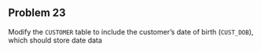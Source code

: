 ## Problem 23
Modify the `CUSTOMER` table to include the customer’s date of birth (`CUST_DOB`), which should store date data